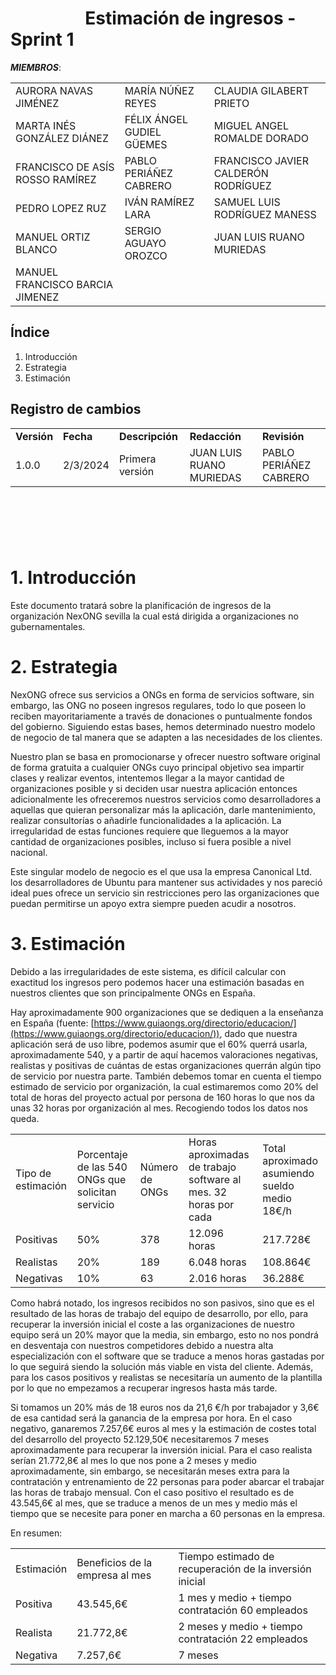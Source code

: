 # &nbsp;&nbsp;&nbsp;&nbsp;&nbsp;&nbsp;&nbsp;&nbsp;&nbsp;&nbsp;&nbsp;&nbsp;&nbsp;&nbsp;&nbsp;&nbsp;&nbsp; Estimación de ingresos - Sprint 1


***MIEMBROS***:

<table>
  <tr>
    <td>AURORA NAVAS JIMÉNEZ</td>
    <td>MARÍA NÚÑEZ REYES</td>
    <td>CLAUDIA GILABERT PRIETO</td>
  </tr>
  <tr>
    <td>MARTA INÉS GONZÁLEZ DIÁNEZ</td>
    <td>FÉLIX ÁNGEL GUDIEL GÜEMES</td>
    <td>MIGUEL ANGEL ROMALDE DORADO</td>
  </tr>
  <tr>
    <td>FRANCISCO DE ASÍS ROSSO RAMÍREZ</td>
    <td>PABLO PERIÁÑEZ CABRERO</td>
    <td>FRANCISCO JAVIER CALDERÓN RODRÍGUEZ</td>
  </tr>
  <tr>
    <td>PEDRO LOPEZ RUZ</td>
    <td>IVÁN RAMÍREZ LARA</td>
    <td>SAMUEL LUIS RODRÍGUEZ MANESS</td>
  </tr>
  <tr>
    <td>MANUEL ORTIZ BLANCO</td>
    <td>SERGIO AGUAYO OROZCO</td>
    <td>JUAN LUIS RUANO MURIEDAS</td>
  </tr>
  <tr>
    <td>MANUEL FRANCISCO BARCIA JIMENEZ</td>
    <td></td>
    <td></td>
  </tr>
</table>


## Índice

1. Introducción
2. Estrategia
3. Estimación


## Registro de cambios

<table>
  <tr>
   <td><strong>Versión</strong>
   </td>
   <td><strong>Fecha</strong>
   </td>
   <td><strong>Descripción</strong>
   </td>
   <td><strong>Redacción</strong>
   </td>
   <td><strong>Revisión</strong>
   </td>
  </tr>
  <tr>
   <td>1.0.0</td>
   <td>2/3/2024</td>
   <td>Primera versión</td>
   <td>JUAN LUIS RUANO MURIEDAS</td>
   <td>PABLO PERIÁÑEZ CABRERO</td>
  </tr>
</table>


<br/>

# 

<br/>



# 1. Introducción

Este documento tratará sobre la planificación de ingresos de la organización NexONG sevilla la cual está dirigida a organizaciones no gubernamentales.


# 2. Estrategia

NexONG ofrece sus servicios a ONGs en forma de servicios software, sin embargo, las ONG no poseen ingresos regulares, todo lo que poseen lo reciben mayoritariamente a través de donaciones o puntualmente fondos del gobierno. Siguiendo estas bases, hemos determinado nuestro modelo de negocio de tal manera que se adapten a las necesidades de los clientes.

Nuestro plan se basa en promocionarse y ofrecer nuestro software original de forma gratuita a cualquier ONGs cuyo principal objetivo sea impartir clases y realizar eventos, intentemos llegar a la mayor cantidad de organizaciones posible y si deciden usar nuestra aplicación entonces adicionalmente les ofreceremos nuestros servicios como desarrolladores a aquellas que quieran personalizar más la aplicación, darle mantenimiento, realizar consultorías o añadirle funcionalidades a la aplicación. La irregularidad de estas funciones requiere que lleguemos a la mayor cantidad de organizaciones posibles, incluso si fuera posible a nivel nacional. 

Este singular modelo de negocio es el que usa la empresa Canonical Ltd. los desarrolladores de Ubuntu para mantener sus actividades y nos pareció ideal pues ofrece un servicio sin restricciones pero las organizaciones que puedan permitirse un apoyo extra siempre pueden acudir a nosotros.


# 3. Estimación

Debido a las irregularidades de este sistema, es difícil calcular con exactitud los ingresos pero podemos hacer una estimación basadas en nuestros clientes que son principalmente ONGs en España.

Hay aproximadamente 900 organizaciones que se dediquen a la enseñanza en España (fuente: [https://www.guiaongs.org/directorio/educacion/](https://www.guiaongs.org/directorio/educacion/)), dado que nuestra aplicación será de uso libre, podemos asumir que el 60% querrá usarla, aproximadamente 540,  y a partir de aquí hacemos valoraciones negativas, realistas y positivas de cuántas de estas organizaciones querrán algún tipo de servicio por nuestra parte. También debemos tomar en cuenta el tiempo estimado de servicio por organización, la cual estimaremos como 20% del total de horas del proyecto actual por persona de 160 horas lo que nos da unas 32 horas por organización al mes. Recogiendo todos los datos nos queda.


<table>
  <tr>
   <td>Tipo de estimación
   </td>
   <td>Porcentaje de las 540 ONGs que solicitan servicio
   </td>
   <td>Número de ONGs
   </td>
   <td>Horas aproximadas de trabajo software al mes. 32 horas por cada
   </td>
   <td>Total aproximado asumiendo sueldo medio 18€/h
   </td>
  </tr>
  <tr>
   <td>Positivas
   </td>
   <td>50%
   </td>
   <td>378
   </td>
   <td>12.096 horas
   </td>
   <td>217.728€
   </td>
  </tr>
  <tr>
   <td>Realistas
   </td>
   <td>20%
   </td>
   <td>189
   </td>
   <td>6.048 horas
   </td>
   <td>108.864€
   </td>
  </tr>
  <tr>
   <td>Negativas
   </td>
   <td>10%
   </td>
   <td>63
   </td>
   <td>2.016 horas
   </td>
   <td>36.288€
   </td>
  </tr>
</table>


Como habrá notado, los ingresos recibidos no son pasivos, sino que es el resultado de las horas de trabajo del equipo de desarrollo, por ello, para recuperar la inversión inicial el coste a las organizaciones de nuestro equipo será un 20% mayor que la media, sin embargo, esto no nos pondrá en desventaja con nuestros competidores debido a nuestra alta especialización con el software que se traduce a menos horas gastadas por lo que seguirá siendo la solución más viable en vista del cliente. Además, para los casos positivos y realistas se necesitaría un aumento de la plantilla por lo que no empezamos a recuperar ingresos hasta más tarde.

Si tomamos un 20% más de 18 euros nos da 21,6 €/h por trabajador y 3,6€ de esa cantidad será la ganancia de la empresa por hora. En el caso negativo, ganaremos 7.257,6€ euros al mes y la estimación de costes total del desarrollo del proyecto 52.129,50€ necesitaremos 7 meses aproximadamente para recuperar la inversión inicial. Para el caso realista serían 21.772,8€ al mes lo que nos pone a  2 meses y medio aproximadamente, sin embargo, se necesitarán meses extra para la contratación y entrenamiento de 22 personas para poder abarcar el trabajar las horas de trabajo mensual. Con el caso positivo el resultado es de 43.545,6€ al mes, que se traduce a menos de un mes y medio más el tiempo que se necesite para poner en marcha a 60 personas en la empresa.

En resumen:


<table>
  <tr>
   <td>Estimación
   </td>
   <td>Beneficios de la empresa al mes
   </td>
   <td>Tiempo estimado de recuperación de la inversión inicial
   </td>
  </tr>
  <tr>
   <td>Positiva
   </td>
   <td>43.545,6€
   </td>
   <td>1 mes y medio + tiempo contratación 60 empleados
   </td>
  </tr>
  <tr>
   <td>Realista
   </td>
   <td>21.772,8€ 
   </td>
   <td>2 meses y medio + tiempo contratación 22 empleados
   </td>
  </tr>
  <tr>
   <td>Negativa
   </td>
   <td>7.257,6€
   </td>
   <td>7 meses
   </td>
  </tr>
</table>
